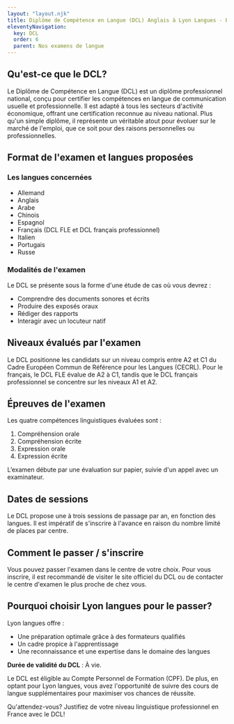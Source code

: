 ```yaml
---
layout: "layout.njk"
title: Diplôme de Compétence en Langue (DCL) Anglais à Lyon Langues - Boostez Votre Carrière
eleventyNavigation:
  key: DCL
  order: 6
  parent: Nos examens de langue
---
```


## Qu'est-ce que le DCL?

Le Diplôme de Compétence en Langue (DCL) est un diplôme professionnel national, conçu pour certifier les compétences en langue de communication usuelle et professionnelle. Il est adapté à tous les secteurs d'activité économique, offrant une certification reconnue au niveau national. Plus qu'un simple diplôme, il représente un véritable atout pour évoluer sur le marché de l'emploi, que ce soit pour des raisons personnelles ou professionnelles.

## Format de l'examen et langues proposées

### Les langues concernées

- Allemand
- Anglais
- Arabe
- Chinois
- Espagnol
- Français (DCL FLE et DCL français professionnel)
- Italien
- Portugais
- Russe

### Modalités de l'examen

Le DCL se présente sous la forme d'une étude de cas où vous devrez :

- Comprendre des documents sonores et écrits
- Produire des exposés oraux
- Rédiger des rapports
- Interagir avec un locuteur natif

## Niveaux évalués par l'examen

Le DCL positionne les candidats sur un niveau compris entre A2 et C1 du Cadre Européen Commun de Référence pour les Langues (CECRL). Pour le français, le DCL FLE évalue de A2 à C1, tandis que le DCL français professionnel se concentre sur les niveaux A1 et A2.

## Épreuves de l'examen

Les quatre compétences linguistiques évaluées sont :

1. Compréhension orale
2. Compréhension écrite
3. Expression orale
4. Expression écrite

L’examen débute par une évaluation sur papier, suivie d'un appel avec un examinateur.

## Dates de sessions

Le DCL propose une à trois sessions de passage par an, en fonction des langues. Il est impératif de s'inscrire à l'avance en raison du nombre limité de places par centre.

## Comment le passer / s'inscrire

Vous pouvez passer l'examen dans le centre de votre choix. Pour vous inscrire, il est recommandé de visiter le site officiel du DCL ou de contacter le centre d'examen le plus proche de chez vous.

## Pourquoi choisir Lyon langues pour le passer?

Lyon langues offre :

- Une préparation optimale grâce à des formateurs qualifiés
- Un cadre propice à l'apprentissage
- Une reconnaissance et une expertise dans le domaine des langues

**Durée de validité du DCL** : À vie.

Le DCL est éligible au Compte Personnel de Formation (CPF). De plus, en optant pour Lyon langues, vous avez l'opportunité de suivre des cours de langue supplémentaires pour maximiser vos chances de réussite.

Qu'attendez-vous? Justifiez de votre niveau linguistique professionnel en France avec le DCL!
